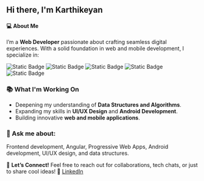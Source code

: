 ## Hi there, I'm Karthikeyan

<!-- <img src="https://bit.ly/3AV57fS"/> -->

####  💻 About Me

 I’m a **Web Developer** passionate about crafting seamless digital experiences. With a solid foundation in web and mobile development, I specialize in:
 
![Static Badge](https://img.shields.io/badge/Angular-FrontEnd-blue) ![Static Badge](https://img.shields.io/badge/Progressive_Web_Apps-(PWA)-pink) ![Static Badge](https://img.shields.io/badge/Web_Design-red)     ![Static Badge](https://img.shields.io/badge/Android_development-Native-yellow)  ![Static Badge](https://img.shields.io/badge/UI/UX-Figma-orange)    


### 📚 What I'm Working On 
-   Deepening my understanding of **Data Structures and Algorithms**.
-   Expanding my skills in **UI/UX Design** and **Android Development**.
-   Building innovative **web and mobile applications**.


### 💬 Ask me about: 
Frontend development, Angular, Progressive Web Apps, Android development, UI/UX design, and data structures.

🎨 **Let’s Connect!** Feel free to reach out for collaborations, tech chats, or just to share cool ideas! 🔗  [LinkedIn](https://www.linkedin.com/in/karthikeyan-developer/) 
